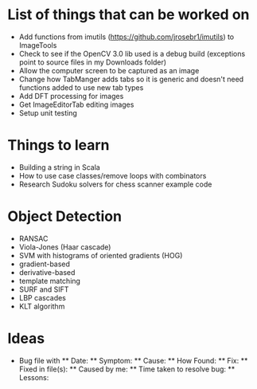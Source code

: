 # List of things that can be worked on
* Add functions from imutils (https://github.com/jrosebr1/imutils) to ImageTools
* Check to see if the OpenCV 3.0 lib used is a debug build (exceptions point to source files in my Downloads folder)
* Allow the computer screen to be captured as an image
* Change how TabManger adds tabs so it is generic and doesn't need functions added to use new tab types
* Add DFT processing for images
* Get ImageEditorTab editing images
* Setup unit testing

# Things to learn
* Building a string in Scala
* How to use case classes/remove loops with combinators
* Research Sudoku solvers for chess scanner example code

# Object Detection
* RANSAC
* Viola-Jones (Haar cascade)
* SVM with histograms of oriented gradients (HOG)
* gradient-based
* derivative-based
* template matching
* SURF and SIFT
* LBP cascades
* KLT algorithm

# Ideas
* Bug file with
** Date:
** Symptom:
** Cause:
** How Found:
** Fix:
** Fixed in file(s):
** Caused by me:
** Time taken to resolve bug:
** Lessons: